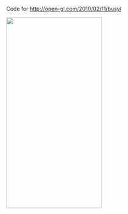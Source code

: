 Code for http://open-gl.com/2010/02/11/busy/

<img title="BusyForm" src="http://alibad.files.wordpress.com/2010/02/busyform2.jpg" alt="" width="252" height="502" />